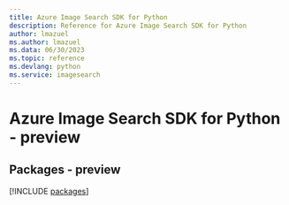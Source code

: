 ```yaml
---
title: Azure Image Search SDK for Python
description: Reference for Azure Image Search SDK for Python
author: lmazuel
ms.author: lmazuel
ms.data: 06/30/2023
ms.topic: reference
ms.devlang: python
ms.service: imagesearch
---
```

# Azure Image Search SDK for Python - preview
## Packages - preview
[!INCLUDE [packages](image-search-index.md)]